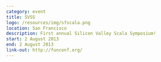 ```yaml
---
category: event
title: SVSS
logo: /resources/img/sfscala.png
location: San Francisco
description: First annual Silicon Valley Scala Symposium!
start: 2 August 2013
end: 2 August 2013
link-out: http://funconf.org/
---
```

